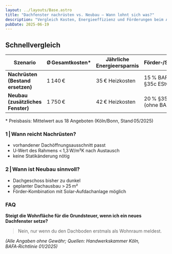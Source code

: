 ```yaml
---
layout: ../layouts/Base.astro
title: "Dachfenster nachrüsten vs. Neubau – Wann lohnt sich was?"
description: "Vergleich Kosten, Energieeffizienz und Förderungen beim Austausch oder Neueinbau eines Dachfensters in NRW"
pubDate: 2025‑06‑19
---
```


## Schnellvergleich

| Szenario | Ø Gesamtkosten* | Jährliche Energieersparnis | Förder‑/Steuervorteil |
|---|---|---|---|
| **Nachrüsten (Bestand ersetzen)** | 1 140 € | 35 € Heizkosten | 15 % BAFA, 20 % §35c EStG |
| **Neubau (zusätzliches Fenster)** | 1 750 € | 42 € Heizkosten | 20 % §35c EStG (ohne BAFA) |

\* Preisbasis: Mittelwert aus 18 Angeboten (Köln/Bonn, Stand 05/2025)

### 1 | Wann reicht Nachrüsten?

* vorhandener Dachöffnungsausschnitt passt  
* U‑Wert des Rahmens < 1,3 W/m²K nach Austausch  
* keine Statikänderung nötig

### 2 | Wann ist Neubau sinnvoll?

* Dachgeschoss bisher zu dunkel  
* geplanter Dachausbau > 25 m²  
* Förder‑Kombination mit Solar‑Aufdachanlage möglich

### FAQ

**Steigt die Wohnfläche für die Grundsteuer, wenn ich ein neues Dachfenster setze?**  
> Nein, nur wenn du den Dachboden erstmals als Wohnraum meldest.

*(Alle Angaben ohne Gewähr; Quellen: Handwerkskammer Köln, BAFA‑Richtlinie 01/2025)*
